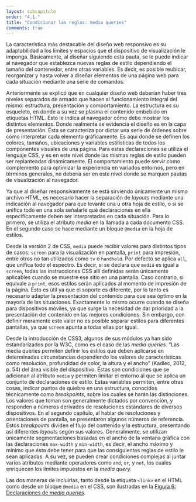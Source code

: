 ```yaml
---
layout: subcapitulo
order: "4.1."
title: "Condicionar las reglas: media queries"
comments: true
---
```


La característica más destacable del diseño web responsivo es su adaptabilidad a los límites y espacios que el dispositivo de visualización le imponga. Básicamente, al diseñar siguiendo esta pauta, se le puede indicar al navegador que establezca nuevas reglas de estilo dependiendo el tamaño del contenedor, entre otras variables. Es decir, es posible reubicar, reorganizar y hasta volver a diseñar elementos de una página web para cada situación mediante una serie de comandos.

Anteriormente se explicó que en cualquier diseño web deberían haber tres niveles separados de armado que hacen al funcionamiento integral del mismo: estructura, presentación y comportamiento. La estructura es su esqueleto, en donde a su vez se plasma el contenido embebido en etiquetas HTML. Esto le indica al navegador cómo debe mostrar los distintos elementos. Donde realmente se evidencia el diseño es en la capa de presentación. Ésta se caracteriza por dictar una serie de órdenes sobre cómo interpretar cada elemento gráficamente. Es aquí donde se definen los colores, tamaños, ubicaciones y variables estilísticas de todos los componentes visuales de una página. Para estas declaraciones se utiliza el lenguaje CSS, y es en este nivel donde las mismas reglas de estilo pueden ser replanteadas dinámicamente. El comportamiento puede servir como complemento para optimizar la experiencia en variados entornos, pero en términos generales, no debería ser en este nivel donde se marquen pautas de visualización al navegador.

Ya que al diseñar responsivamente se está sirviendo únicamente un mismo archivo HTML, es necesario hacer la separación de _layouts_ mediante una indicación al navegador para que levante una u otra hoja de estilo, o si se unifica todo en una sola señalarle qué declaraciones en ella específicamente deben ser interpretadas en cada situación. Para lo primero, se utiliza el atributo _media_ en la llamada a cada documento CSS. En el segundo caso se hace mediante un bloque `@media` en la hoja de estilos.

Desde la versión 2 de CSS, `media` puede recibir valores para distintos tipos de casos: `screen` para la visualización en pantalla, `print` para impresión, entre otros no tan utilizados como `tv` o `handheld`. Por defecto se aplica `all`, que unifica todo el espectro. Es decir, si se declara que `media` es igual a `screen`, todas las instrucciones CSS allí definidas serán únicamente aplicables cuando se muestre ese sitio en una pantalla. Caso contrario, si equivale a `print`, esos estilos serán aplicados al momento de impresión de la página. Esto es útil ya que el soporte es diferente, por lo tanto es necesario adaptar la presentación del contenido para que sea óptimo en la mayoría de las situaciones. Exactamente lo mismo ocurre cuando se diseña para dispositivos móviles, ya que surge la necesidad de dar prioridad a la presentación del contenido en las mejores condiciones. Sin embargo, con definir meramente este valor no es posible separar estilos para diferentes pantallas, ya que `screen` apunta a todas ellas por igual.

Desde la introducción de CSS3, algunos de sus módulos ya han sido estandarizados por la W3C, como es el caso de las _media queries_. “Las media queries permiten definir los estilos que deben aplicarse en determinadas circunstancias dependiendo los valores de características como resolución, profundidad de color, la altura y el ancho” (Kadlec, 2012, p. 54) del área visible del dispositivo. Éstas son condiciones que se adicionan al atributo `media` y permiten limitar el entorno al que se aplica un conjunto de declaraciones de estilo. Estas variables permiten, entre otras cosas, indicar puntos de quiebre en una estructura, conocidos técnicamente como _breakpoints_, sobre los cuales se harán las distinciones. Los valores que toman son generalmente dictados por convención, y responden a números derivados de resoluciones estándares de diversos dispositivos. En el segundo capítulo, al hablar de resoluciones y orientaciones de pantalla, se presentaron algunos números de referencia. Estos _breakpoints_ dividen el flujo del contenido y la estructura, presentando así diferentes _layouts_ según sus valores. Generalmente, se utilizan únicamente segmentaciones basadas en el ancho de la ventana gráfica con las declaraciones `max-width` y `min-width`, es decir, el ancho máximo y mínimo que ésta debe tener para que las consiguientes reglas de estilo le sean aplicadas. A su vez, se pueden crear condiciones complejas al juntar varios atributos mediante operadores como `and`, `or`, y `not`, los cuales enriquecen los límites impuestos en la _media query_.

Las dos maneras de incluirlas, tanto desde la etiqueta `<link>` en el HTML como desde un bloque `@media` en el CSS, son ilustradas en la [Figura 6: Declaraciones de _media queries_](../../anexo).
